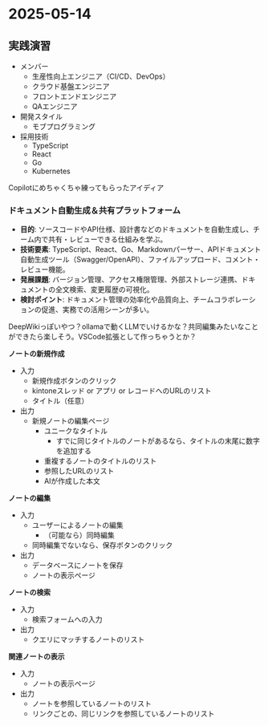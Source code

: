 # 2025-05-14

## 実践演習

- メンバー
    - 生産性向上エンジニア（CI/CD、DevOps）
    - クラウド基盤エンジニア
    - フロントエンドエンジニア
    - QAエンジニア
- 開発スタイル
    - モブプログラミング
- 採用技術
    - TypeScript
    - React
    - Go
    - Kubernetes


Copilotにめちゃくちゃ練ってもらったアイディア

### ドキュメント自動生成＆共有プラットフォーム

- **目的**: ソースコードやAPI仕様、設計書などのドキュメントを自動生成し、チーム内で共有・レビューできる仕組みを学ぶ。
- **技術要素**: TypeScript、React、Go、Markdownパーサー、APIドキュメント自動生成ツール（Swagger/OpenAPI）、ファイルアップロード、コメント・レビュー機能。
- **発展課題**: バージョン管理、アクセス権限管理、外部ストレージ連携、ドキュメントの全文検索、変更履歴の可視化。
- **検討ポイント**: ドキュメント管理の効率化や品質向上、チームコラボレーションの促進、実務での活用シーンが多い。

DeepWikiっぽいやつ？ollamaで動くLLMでいけるかな？共同編集みたいなことができたら楽しそう。VSCode拡張として作っちゃうとか？


**ノートの新規作成**

- 入力
    - 新規作成ボタンのクリック
    - kintoneスレッド or アプリ or レコードへのURLのリスト
    - タイトル（任意）
- 出力
    - 新規ノートの編集ページ
        - ユニークなタイトル
          - すでに同じタイトルのノートがあるなら、タイトルの末尾に数字を追加する
        - 重複するノートのタイトルのリスト
        - 参照したURLのリスト
        - AIが作成した本文

**ノートの編集**

- 入力
    - ユーザーによるノートの編集
        - （可能なら）同時編集
    - 同時編集でないなら、保存ボタンのクリック
- 出力
    - データベースにノートを保存
    - ノートの表示ページ

**ノートの検索**

- 入力
    - 検索フォームへの入力
- 出力
    - クエリにマッチするノートのリスト

**関連ノートの表示**

- 入力
    - ノートの表示ページ
- 出力
    - ノートを参照しているノートのリスト
    - リンクごとの、同じリンクを参照しているノートのリスト